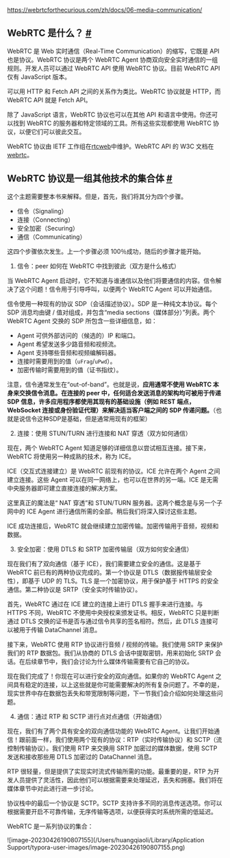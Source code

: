 https://webrtcforthecurious.com/zh/docs/06-media-communication/

## WebRTC 是什么？ [#](https://webrtcforthecurious.com/zh/docs/01-what-why-and-how/#webrtc-是什么)

WebRTC 是 Web 实时通信（Real-Time Communication）的缩写，它既是 API 也是协议。WebRTC 协议是两个 WebRTC Agent 协商双向安全实时通信的一组规则。开发人员可以通过 WebRTC API 使用 WebRTC 协议。目前 WebRTC API 仅有 JavaScript 版本。

可以用 HTTP 和 Fetch API 之间的关系作为类比。WebRTC 协议就是 HTTP，而 WebRTC API 就是 Fetch API。

除了 JavaScript 语言，WebRTC 协议也可以在其他 API 和语言中使用。你还可以找到 WebRTC 的服务器和特定领域的工具。所有这些实现都使用 WebRTC 协议，以便它们可以彼此交互。

WebRTC 协议由 IETF 工作组在[rtcweb](https://datatracker.ietf.org/wg/rtcweb/documents/)中维护。WebRTC API 的 W3C 文档在[webrtc](https://www.w3.org/TR/webrtc/)。

## WebRTC 协议是一组其他技术的集合体 [#](https://webrtcforthecurious.com/zh/docs/01-what-why-and-how/#webrtc-协议是一组其他技术的集合体)

这个主题需要整本书来解释。但是，首先，我们将其分为四个步骤。

- 信令（Signaling）
- 连接（Connecting）
- 安全加密（Securing）
- 通信（Communicating）

这四个步骤依次发生。上一个步骤必须 100％成功，随后的步骤才能开始。

1. 信令：peer 如何在 WebRTC 中找到彼此（双方是什么格式）

当 WebRTC Agent 启动时，它不知道与谁通信以及他们将要通信的内容。信令解决了这个问题！信令用于引导呼叫，以便两个 WebRTC Agent 可以开始通信。

信令使用一种现有的协议 SDP（会话描述协议）。SDP 是一种纯文本协议。每个 SDP 消息均由键 / 值对组成，并包含“media sections（媒体部分）”列表。两个 WebRTC Agent 交换的 SDP 所包含一些详细信息，如：

- Agent 可供外部访问的（候选的）IP 和端口。
- Agent 希望发送多少路音频和视频流。
- Agent 支持哪些音频和视频编解码器。
- 连接时需要用到的值（`uFrag`/`uPwd`）。
- 加密传输时需要用到的值（证书指纹）。

注意，信令通常发生在“out-of-band”。也就是说，**应用通常不使用 WebRTC 本身来交换信令消息。在连接的 peer 中，任何适合发送消息的架构均可被用于传递 SDP 信息，许多应用程序都使用其现有的基础设施（例如 REST 端点，WebSocket 连接或身份验证代理）来解决适当客户端之间的 SDP 传递问题。**（也就是说信令这种SDP是基础，但是通常用现有的框架）



2. 连接：使用 STUN/TURN 进行连接和 NAT 穿透（双方如何通信）

现在，两个 WebRTC Agent 知道足够的详细信息以尝试相互连接。接下来，WebRTC 将使用另一种成熟的技术，称为 ICE。

ICE（交互式连接建立）是 WebRTC 前现有的协议。ICE 允许在两个 Agent 之间建立连接。这些 Agent 可以在同一网络上，也可以在世界的另一端。ICE 是无需中央服务器即可建立直接连接的解决方案。

这里真正的魔法是“ NAT 穿透”和 STUN/TURN 服务器。这两个概念是与另一个子网中的 ICE Agent 进行通信所需的全部。稍后我们将深入探讨这些主题。

ICE 成功连接后，WebRTC 就会继续建立加密传输。加密传输用于音频，视频和数据。



3. 安全加密：使用 DTLS 和 SRTP 加密传输层（双方如何安全通信）

现在我们有了双向通信（基于 ICE），我们需要建立安全的通信。这是基于 WebRTC 前已有的两种协议完成的。第一个协议是 DTLS（数据报传输层安全性），即基于 UDP 的 TLS。TLS 是一个加密协议，用于保护基于 HTTPS 的安全通信。第二种协议是 SRTP（安全实时传输协议）。

首先，WebRTC 通过在 ICE 建立的连接上进行 DTLS 握手来进行连接。与 HTTPS 不同，WebRTC 不使用中央授权来颁发证书。相反，WebRTC 只是判断通过 DTLS 交换的证书是否与通过信令共享的签名相符。然后，此 DTLS 连接可以被用于传输 DataChannel 消息。

接下来，WebRTC 使用 RTP 协议进行音频 / 视频的传输。我们使用 SRTP 来保护我们的 RTP 数据包。我们从协商的 DTLS 会话中提取密钥，用来初始化 SRTP 会话。在后续章节中，我们会讨论为什么媒体传输需要有它自己的协议。

现在我们完成了！你现在可以进行安全的双向通信。如果你的 WebRTC Agent 之间具有稳定的连接，以上这些就是你可能需要解决的所有复杂问题了。不幸的是，现实世界中存在数据包丢失和带宽限制等问题，下一节我们会介绍如何处理这些问题。



4. 通信：通过 RTP 和 SCTP 进行点对点通信（开始通信）

现在，我们有了两个具有安全的双向通信功能的 WebRTC Agent。让我们开始通信！跟前面一样，我们使用两个现有的协议：RTP（实时传输协议）和 SCTP（流控制传输协议）。我们使用 RTP 来交换用 SRTP 加密过的媒体数据，使用 SCTP 发送和接收那些用 DTLS 加密过的 DataChannel 消息。

RTP 很轻量，但是提供了实现实时流式传输所需的功能。最重要的是，RTP 为开发人员提供了灵活性，因此他们可以根据需要来处理延迟，丢失和拥塞。我们将在媒体章节中对此进行进一步讨论。

协议栈中的最后一个协议是 SCTP。SCTP 支持许多不同的消息传送选项。你可以根据需要开启不可靠传输，无序传输等选项，以便获得实时系统所需的低延迟。

WebRTC 是一系列协议的集合：



![image-20230426190807155](/Users/huangqiaoli/Library/Application Support/typora-user-images/image-20230426190807155.png)



